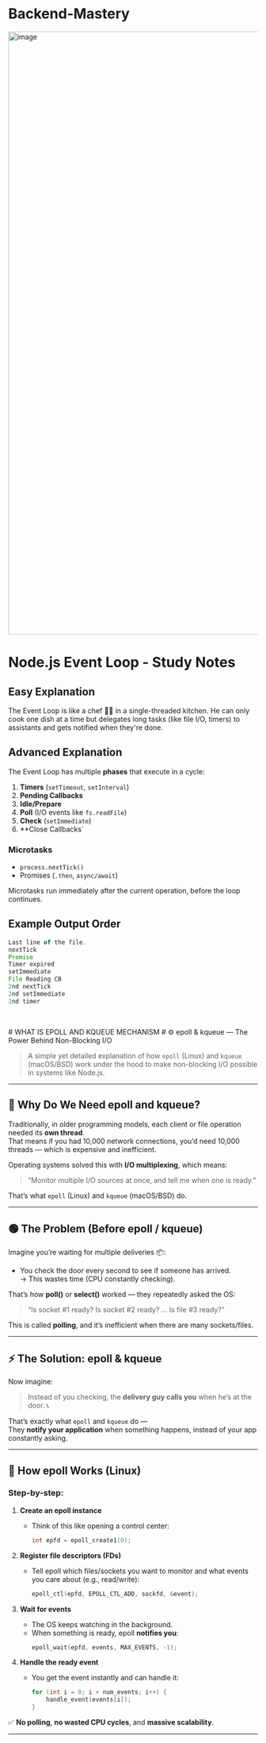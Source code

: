 # Backend-Mastery

<img width="2048" height="1216" alt="image" src="https://github.com/user-attachments/assets/3369379f-eae0-4030-ba09-7e4ac268e4a4" />

# Node.js Event Loop - Study Notes

## Easy Explanation
The Event Loop is like a chef 🧑‍🍳 in a single-threaded kitchen. 
He can only cook one dish at a time but delegates long tasks (like file I/O, timers) 
to assistants and gets notified when they're done.

## Advanced Explanation
The Event Loop has multiple **phases** that execute in a cycle:
1. **Timers** (`setTimeout`, `setInterval`)
2. **Pending Callbacks**
3. **Idle/Prepare**
4. **Poll** (I/O events like `fs.readFile`)
5. **Check** (`setImmediate`)
6. **Close Callbacks`

### Microtasks
- `process.nextTick()`
- Promises (`.then`, `async/await`)

Microtasks run immediately after the current operation, before the loop continues.

## Example Output Order

```js
Last line of the file.
nextTick
Promise
Timer expired
setImmediate
File Reading CB
2nd nextTick
2nd setImmediate
2nd timer



```

<br/>
# WHAT IS EPOLL AND KQUEUE MECHANISM
# ⚙️ epoll & kqueue — The Power Behind Non-Blocking I/O

> A simple yet detailed explanation of how `epoll` (Linux) and `kqueue` (macOS/BSD) work under the hood to make non-blocking I/O possible in systems like Node.js.

---

## 🧠 Why Do We Need epoll and kqueue?

Traditionally, in older programming models, each client or file operation needed its **own thread**.  
That means if you had 10,000 network connections, you’d need 10,000 threads — which is expensive and inefficient.

Operating systems solved this with **I/O multiplexing**, which means:
> “Monitor multiple I/O sources at once, and tell me when one is ready.”

That’s what `epoll` (Linux) and `kqueue` (macOS/BSD) do.

---

## 🟢 The Problem (Before epoll / kqueue)

Imagine you’re waiting for multiple deliveries 📦:
- You check the door every second to see if someone has arrived.  
  → This wastes time (CPU constantly checking).  

That’s how **poll()** or **select()** worked — they repeatedly asked the OS:  
> “Is socket #1 ready? Is socket #2 ready? … Is file #3 ready?”

This is called **polling**, and it’s inefficient when there are many sockets/files.

---

## ⚡ The Solution: epoll & kqueue

Now imagine:
> Instead of you checking, the **delivery guy calls you** when he’s at the door. 📞

That’s exactly what `epoll` and `kqueue` do —  
They **notify your application** when something happens, instead of your app constantly asking.

---

## 🧩 How epoll Works (Linux)

### Step-by-step:

1. **Create an epoll instance**
   - Think of this like opening a control center:
     ```c
     int epfd = epoll_create1(0);
     ```

2. **Register file descriptors (FDs)**
   - Tell epoll which files/sockets you want to monitor and what events you care about (e.g., read/write):
     ```c
     epoll_ctl(epfd, EPOLL_CTL_ADD, sockfd, &event);
     ```

3. **Wait for events**
   - The OS keeps watching in the background.
   - When something is ready, epoll **notifies you**:
     ```c
     epoll_wait(epfd, events, MAX_EVENTS, -1);
     ```

4. **Handle the ready event**
   - You get the event instantly and can handle it:
     ```c
     for (int i = 0; i < num_events; i++) {
         handle_event(events[i]);
     }
     ```

✅ **No polling**, **no wasted CPU cycles**, and **massive scalability**.

---



